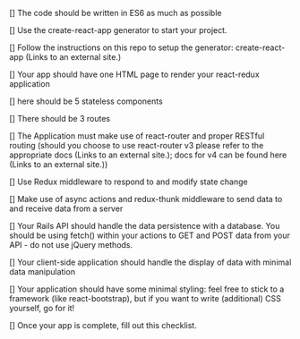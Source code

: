 [] The code should be written in ES6 as much as possible

[] Use the create-react-app generator to start your project.

[] Follow the instructions on this repo to setup the generator: create-react-app (Links to an external site.)

[] Your app should have one HTML page to render your react-redux application

[] here should be 5 stateless components

[] There should be 3 routes

[] The Application must make use of react-router and proper RESTful routing (should you choose to use 
react-router v3 please refer to the appropriate docs (Links to an external site.); docs for v4 can be found here (Links to an external site.))

[] Use Redux middleware to respond to and modify state change

[] Make use of async actions and redux-thunk middleware to send data to and receive data from a server

[] Your Rails API should handle the data persistence with a database. You should be using fetch() within your actions to GET and POST data from your API - do not use jQuery methods.

[] Your client-side application should handle the display of data with minimal data manipulation

[] Your application should have some minimal styling: feel free to stick to a framework (like 
react-bootstrap), but if you want to write (additional) CSS yourself, go for it!

[] Once your app is complete, fill out this checklist.